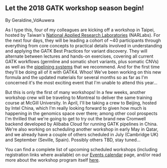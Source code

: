 ## Let the 2018 GATK workshop season begin!

By Geraldine_VdAuwera

<p>As I type this, four of my colleagues are kicking off a workshop in Taipei, hosted by Taiwan's <a rel="nofollow" href="http://www.narlabs.org.tw/en/about_us/overview.php">National Applied Research Laboratories</a> (NARLabs). For the next four days, they will be leading a cohort of ~40 participants through everything from core concepts to practical details involved in understanding and applying the GATK Best Practices for variant discovery. They will alternate between lectures and hands-on exercises, covering all current GATK workflows (germline and somatic short variants, plus somatic CNVs) as well as the <a rel="nofollow" href="https://software.broadinstitute.org/gatk/documentation/pipelines">pipelining systems</a> that we recommend. And for the first time they'll be doing all of it with GATK4. Whoo! We've been working on this new formula and the updated materials for several months so as far as I'm concerned it's the most exciting event that I'm unable to attend this year...</p>

<p>But this is only the first of many workshops! In a few weeks, another workshop crew will be traveling to Montreal to deliver the same training course at McGill University. In April, I'll be taking a crew to Beijing, hosted by Intel China, which I'm really looking forward to given how much is happening in the genomics space over there; among other cool prospects I'm thrilled that we're going to get to try out the brand new Cromwell backend developed by Alibaba Cloud for running GATK pipelines in China. We're also working on scheduling another workshop in early May in Qatar, and we already have a couple of others scheduled in July (Cambridge UK) and September (Seville, Spain). Possibly others TBD, stay tuned...</p>

<p>You can find a complete list of upcoming scheduled workshops (including registration links where available) on our <a rel="nofollow" href="https://software.broadinstitute.org/gatk/events">Events calendar</a> page, and/or read more about the workshop program itself <a rel="nofollow" href="https://software.broadinstitute.org/gatk/events/?workshop">here</a>.</p>
